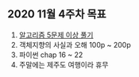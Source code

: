 ## 2020 11월 4주차 목표

1. [알고리즘 5문제 이상 풀기]()
2. 객체지향의 사실과 오해 100p ~ 200p
3. 파이썬 chap 16 ~ 22
4. 주말에는 제주도 여행이라 휴무